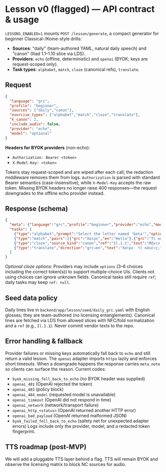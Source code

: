 # Lesson v0 (flagged) — API contract & usage

`LESSONS_ENABLED=1` mounts `POST /lesson/generate`, a compact generator for beginner Classical-/Koine-style drills:

* **Sources**: "daily" (team-authored YAML, natural daily speech) and "canon" (Iliad 1.1–1.10 slice via LDS).
* **Providers**: `echo` (offline, deterministic) and `openai` (BYOK; keys are request-scoped only).
* **Task types**: `alphabet`, `match`, `cloze` (canonical refs), `translate`.

## Request
```json
{
  "language": "grc",
  "profile": "beginner",
  "sources": ["daily","canon"],
  "exercise_types": ["alphabet","match","cloze","translate"],
  "k_canon": 2,
  "include_audio": false,
  "provider": "echo",
  "model": "optional"
}
```

**Headers for BYOK providers** (non-echo):
- `Authorization: Bearer <token>`
- `X-Model-Key: <token>`

Tokens stay request-scoped and are wiped after each call; the redaction middleware removes them from logs. `Authorization` is parsed with standard Bearer semantics (case-insensitive), while `X-Model-Key` accepts the raw token. Missing BYOK headers no longer raise 400 responses—the request downgrades to the offline echo provider instead.

## Response (schema)
```json
{
  "meta": {"language":"grc","profile":"beginner","provider":"echo","model":"echo"},
  "tasks": [
    {"type":"alphabet","prompt":"Select the letter named 'beta'","options":["β","δ","λ","π"],"answer":"β"},
    {"type":"match","pairs":[{"grc":"Χαῖρε","en":"Hello"},{"grc":"Τί κάνεις;","en":"How are you?"}]},
    {"type":"cloze","source_kind":"canon","ref":"Il.1.1","text":"Μῆνιν ἄειδε … Πηληϊάδεω Ἀχιλῆος","blanks":[{"surface":"Μῆνιν","idx":0},{"surface":"ἄειδε","idx":1}],"options":["Μῆνιν","ἄειδε","Πηληϊάδεω","Ἀχιλῆος"]},
    {"type":"translate","direction":"grc→en","text":"Χαῖρε· τί κάνεις;","rubric":"Write a natural English translation."}
  ]
}
```

*Optional cloze options:* Providers may include `options` (3–6 choices including the correct token(s)) to support multiple-choice UIs. Clients not using choices can ignore unknown fields. Canonical tasks still require `ref`; daily tasks may keep `ref: null`.

## Seed data policy
Daily lines live in `backend/app/lesson/seed/daily_grc.yaml` with English glosses; they are team-authored (no licensing entanglements). Canonical lines are fetched via LDS from allowed slices with NFC/fold normalization and a `ref` (e.g., `Il.1.1`). Never commit vendor texts to the repo.

## Error handling & fallback
Provider failures or missing keys automatically fall back to `echo` and still return a valid lesson. The `openai` adapter imports `httpx` lazily and enforces short timeouts.
When a downgrade happens the response carries `meta.note` so clients can surface the reason. Current codes:
- `byok_missing_fell_back_to_echo` (no BYOK header was supplied)
- `openai_401` (OpenAI rejected the token)
- `openai_403` (policy block)
- `openai_404_model` (requested model is unavailable)
- `openai_timeout` (OpenAI did not respond in time)
- `openai_network` (network/transport failure)
- `openai_http_<status>` (OpenAI returned another HTTP error)
- `openai_bad_payload` (OpenAI returned malformed JSON)
- `byok_failed_fell_back_to_echo` (safety net for unexpected adapter errors)
Logs include only the provider, model, and a redacted token fingerprint.

## TTS roadmap (post-MVP)
We will add a pluggable TTS layer behind a flag. TTS will remain BYOK and observe the licensing matrix to block NC sources for audio.
